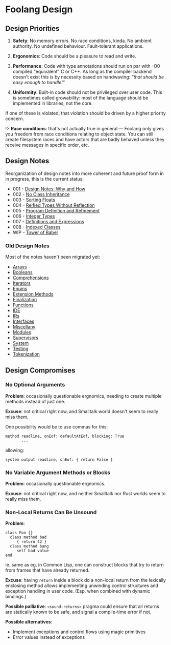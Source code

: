 # Foolang Design

## Design Priorities

1. **Safety**: No memory errors. No race conditions, kinda. No ambient
   authority. No undefined behaviour. Fault-tolerant applications.

2. **Ergonomics**: Code should be a pleasure to read and write.

3. **Performance**: Code with type annotations should run on par with -O0
   compiled "equivalent" C or C++. As long as the compiler backend doesn't
   exist this is by necessity based on handwaving: _"that should be easy
   enough to handle!"_

4. **Uniformity**: Built-in code should not be privileged over user code.
   This is sometimes called growability: most of the language should
   be implemented in libraries, not the core.

If one of these is violated, that violation should be driven by a higher
priority concern.

!> **Race conditions**: that's not actually true in general &mdash; Foolang
only gives you freedom from race conditions relating to object state. You can
still create filesystem races and have actors that are badly behaved unless they
receive messages in specific order, etc.

## Design Notes

Reorganization of design notes into more coherent and future proof form
in in progress, this is the current status:

- 001 - [Design Notes: Why and How](design/001-design-notes-why-and-how.md)
- 002 - [No Class Inheritance](design/002-no-class-inheritance.md)
- 003 - [Sorting Floats](design/003-sorting-floats.md)
- 004 - [Reified Types Without Reflection](design/004-reified-types-without-reflection.md)
- 005 - [Program Definition and Refinement](design/005-program-definition-and-refinement.md)
- 006 - [Integer Types](design/006-integer-types.md)
- 007 - [Definitions and Expressions](design/007-definitions-and-expressions.md)
- 008 - [Indexed Classes](design/008-indexed-classes.md)
- WIP - [Tower of Babel](design/wip-tower-of-babel.md)

### Old Design Notes

Most of the notes haven't been migrated yet:

- [Arrays](Arrays.md)
- [Booleans](Booleans.md)
- [Comprehensions](Comprehensions.md)
- [Iterators](iterators.md)
- [Enums](Enums.md)
- [Extension Methods](Extension_Methods.md)
- [Finalization](Finalization.md)
- [Functions](Functions.md)
- [IDE](IDE.md)
- [IRs](IR.md)
- [Interfaces](Interfaces.md)
- [Miscellany](Miscellany.md)
- [Modules](Modules.md)
- [Supervisors](Supervisors.md)
- [System](system.md)
- [Testing](Testing.md)
- [Tokenization](Tokenization.md)

## Design Compromises

### No Optional Arguments

**Problem**: occasionally questionable ergnomics, needing to create multiple
methods instead of just one.

**Excuse**: not critical right now, and Smalltalk world doesn't seem to really
miss them.

One possibility would be to use commas for this:

```
method readline, onEof: defaultAtEof, blocking: True
       ...
```

allowing:

```
system output readline, onEof: { return False }
```

### No Variable Argument Methods or Blocks

**Problem**: occasionally questionable ergnomics.

**Excuse**: not critical right now, and neither Smalltalk nor Rust worlds seem
to really miss them.

### Non-Local Returns Can Be Unsound

**Problem**:

``` foolang
class Foo {}
  class method bad
     { return 42 }
  class method bang
     self bad value
end
```


ie. same as eg. in Common Lisp, one can construct blocks that try to return from
frames that have already returned.

**Excuse**: having `return` inside a block do a non-local return from the
lexically enclosing method allows implementing unwinding control structures and
exception handling in user code. (Esp. when combined with dynamic bindings.)

**Possible palliative**: `<sound-returns>` pragma could ensure that all
returns are statically known to be safe, and signal a compile-time
error if not.

**Possible alternatives**:
- Implement exceptions and control flows using magic primitives
- Error values instead of exceptions

